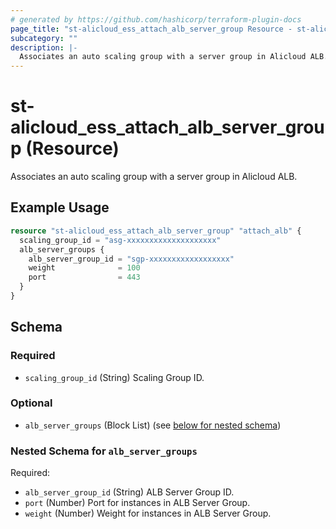 ```yaml
---
# generated by https://github.com/hashicorp/terraform-plugin-docs
page_title: "st-alicloud_ess_attach_alb_server_group Resource - st-alicloud"
subcategory: ""
description: |-
  Associates an auto scaling group with a server group in Alicloud ALB.
---
```


# st-alicloud_ess_attach_alb_server_group (Resource)

Associates an auto scaling group with a server group in Alicloud ALB.

## Example Usage

```terraform
resource "st-alicloud_ess_attach_alb_server_group" "attach_alb" {
  scaling_group_id = "asg-xxxxxxxxxxxxxxxxxxxx"
  alb_server_groups {
    alb_server_group_id = "sgp-xxxxxxxxxxxxxxxxxx"
    weight              = 100
    port                = 443
  }
}
```

<!-- schema generated by tfplugindocs -->
## Schema

### Required

- `scaling_group_id` (String) Scaling Group ID.

### Optional

- `alb_server_groups` (Block List) (see [below for nested schema](#nestedblock--alb_server_groups))

<a id="nestedblock--alb_server_groups"></a>
### Nested Schema for `alb_server_groups`

Required:

- `alb_server_group_id` (String) ALB Server Group ID.
- `port` (Number) Port for instances in ALB Server Group.
- `weight` (Number) Weight for instances in ALB Server Group.


